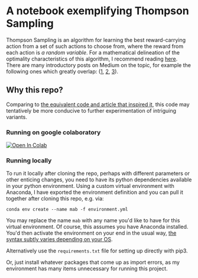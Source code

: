 # A notebook exemplifying Thompson Sampling 

Thompson Sampling is an algorithm for learning  the best reward-carrying action from a set of such actions to choose from, where the reward from each action is _a random variable_. For a mathematical delineation of the optimality characteristics of this algorithm, I recommend reading [here](http://proceedings.mlr.press/v23/agrawal12/agrawal12.pdf). There are many introductory posts on Medium on the topic, for example the following ones which greatly overlap:
([1](https://towardsdatascience.com/the-multi-armed-bandits-problem-bba9ea35a1e4
), [2](https://towardsdatascience.com/solving-multiarmed-bandits-a-comparison-of-epsilon-greedy-and-thompson-sampling-d97167ca9a50), [3](https://towardsdatascience.com/solving-multiarmed-bandits-a-comparison-of-epsilon-greedy-and-thompson-sampling-d97167ca9a50)).

## Why this repo?
Comparing to [the equivalent code and article that inspired it](https://peterroelants.github.io/posts/multi-armed-bandit-implementation/), this code may tentatively be more conducive to further experimentation of intriguing variants.

### Running on google colaboratory

[![Open In Colab](https://colab.research.google.com/assets/colab-badge.svg)](https://colab.research.google.com/github/matanster/bandits/blob/master/thompson%20sampling%20mab.ipynb)

### Running locally 

To run it locally after cloning the repo, perhaps with different parameters or other enticing changes, you need to have its python dependencies available in your python environment. Using a custom virtual environment with Anaconda, I have exported the environment definition and you can pull it together after cloning this repo, e.g. via:

```
conda env create --name mab -f environment.yml
```

You may replace the name `mab` with any name you'd like to have for this virtual environment.
Of course, this assumes you have Anaconda installed. You'd then activate the environment on your end in the usual way, [the syntax subtly varies depending on your OS](https://conda.io/docs/user-guide/tasks/manage-environments.html#creating-an-environment-from-an-environment-yml-file).

Alternatively use the `requirements.txt` file for setting up directly with pip3.

Or, just install whatever packages that come up as import errors, as my environment has many items unnecessary for running this project.
